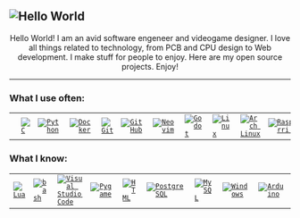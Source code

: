 ![Hello World](https://readme-typing-svg.demolab.com/?lines=print(%22Hello+World!%22);Console.WriteLine(%22Hello+World!%22);printf(%22Hello+World!%22);%20std::cout+%22Hello+World!%22;console.log(%22Hello+World!%22);echo+%22Hello+World!%22;print+%22Hello+World!%22;println!(%22Hello+World!%22);DISPLAY+%22Hello+World!%22;printIn(%22Hello+World!%22);fmt.Println("Hello+World!");io.println("Hello+World!");System.print("Hello+World!");echo("Hello+World!");fmt.printf("Hello+World!"))
---
<div align="center">Hello World! I am an avid software engeneer and videogame designer. I love all things related to technology, from PCB and CPU design to Web development. I make stuff for people to enjoy. Here are my open source projects. Enjoy!</div>

---
### What I use often:
<div align="center">
	<table>
		<tr>
			<td><a href="https://raylib.com"><code><img width="50" src="https://github.com/raysan5/raysan5/raw/main/images/logo_raylib.png" alt="Raylib" title="Raylib"/></code></a></td>
			<td><a href="https://en.wikipedia.org/wiki/C_(programming_language)"><code><img width="50" src="https://user-images.githubusercontent.com/25181517/192106070-46255bcf-65e6-4c6b-a296-bf8d0d8fb2a7.png" alt="C" title="C"/></code></a></td>
			<td><a href="https://python.org"><code><img width="50" src="https://user-images.githubusercontent.com/25181517/183423507-c056a6f9-1ba8-4312-a350-19bcbc5a8697.png" alt="Python" title="Python"/></code></a></td>
			<td><a href="https://docker.com"><code><img width="50" src="https://user-images.githubusercontent.com/25181517/117207330-263ba280-adf4-11eb-9b97-0ac5b40bc3be.png" alt="Docker" title="Docker"/></code></a></td>
			<td><a href="https://github.com/git/git"><code><img width="50" src="https://user-images.githubusercontent.com/25181517/192108372-f71d70ac-7ae6-4c0d-8395-51d8870c2ef0.png" alt="Git" title="Git"/></code></a></td>
			<td><a href="https://github.com"><code><img width="50" src="https://user-images.githubusercontent.com/25181517/192108374-8da61ba1-99ec-41d7-80b8-fb2f7c0a4948.png" alt="GitHub" title="GitHub"/></code></a></td>
			<td><a href="https://neovim.io"><code><img width="50" src="https://github-production-user-asset-6210df.s3.amazonaws.com/136815194/258326081-b113a23c-5c04-45aa-819c-bd04e8ac2a37.png" alt="Neovim" title="Neovim"/></code></a></td>
			<td><a href="https://godotengine.org"><code><img width="50" src="https://user-images.githubusercontent.com/25181517/193427942-3abc320a-1c9e-4316-bac0-cb8b280b669f.png" alt="Godot" title="Godot"/></code></a></td>
			<td><a href="https://github.com/torvalds/linux"><code><img width="50" src="https://github.com/marwin1991/profile-technology-icons/assets/76662862/2481dc48-be6b-4ebb-9e8c-3b957efe69fa" alt="Linux" title="Linux"/></code></a></td>
			<td><a href="https://archlinux.org"><code><img width="50" src="https://user-images.githubusercontent.com/25181517/186884156-e63da389-f3e1-4dca-a6c1-d76e886ba22a.png" alt="Arch Linux" title="Arch Linux"/></code></a></td>
			<td><a href="https://raspberrypi.com"><code><img width="50" src="https://github.com/user-attachments/assets/63d6cb39-63c6-44fc-bbb1-2adcb8458a32" alt="Raspberri Pi" title="Raspberri Pi"/></code></a></td>
		</tr>
	</table>
</div>

### What I know:
<div align="center">
	<table>
		<tr>
			<td><a href="https://lua.org"><code><img width="50" src="https://github.com/Ramonmelod/profile-technology-icons/assets/139141993/89970707-fd3d-46e9-897e-7e51ba07ba4c" alt="Lua" title="Lua"/></code></a></td>
			<td><a href="https://www.gnu.org/software/bash/"><code><img width="50" src="https://user-images.githubusercontent.com/25181517/192158606-7c2ef6bd-6e04-47cf-b5bc-da2797cb5bda.png" alt="bash" title="bash"/></code></a></td>
			<td><a href="https://vscodium.com"><code><img width="50" src="https://user-images.githubusercontent.com/25181517/192108891-d86b6220-e232-423a-bf5f-90903e6887c3.png" alt="Visual Studio Code" title="Visual Studio Code"/></code></a></td>
			<td><a href="https://pygame-zero.readthedocs.io/"><code><img width="50" src="https://github.com/marwin1991/profile-technology-icons/assets/76012086/cbaed680-d3a4-4693-9de6-23cdf5345928" alt="Pygame" title="Pygame"/></code></a></td>
			<td><a href="https://en.wikipedia.org/wiki/HTML"><code><img width="50" src="https://user-images.githubusercontent.com/25181517/192158954-f88b5814-d510-4564-b285-dff7d6400dad.png" alt="HTML" title="HTML"/></code></a></td>
			<td><a href="https://www.postgresql.org/"><code><img width="50" src="https://user-images.githubusercontent.com/25181517/117208740-bfb78400-adf5-11eb-97bb-09072b6bedfc.png" alt="PostgreSQL" title="PostgreSQL"/></code></a></td>
			<td><a href="https://www.mysql.com/"><code><img width="50" src="https://user-images.githubusercontent.com/25181517/183896128-ec99105a-ec1a-4d85-b08b-1aa1620b2046.png" alt="MySQL" title="MySQL"/></code></a></td>
			<td><a href="https://www.microsoft.com/en-gb/windows"><code><img width="50" src="https://user-images.githubusercontent.com/25181517/186884150-05e9ff6d-340e-4802-9533-2c3f02363ee3.png" alt="Windows" title="Windows"/></code></a></td>
			<td><a href="https://arduino.cc"><code><img width="50" src="https://github.com/marwin1991/profile-technology-icons/assets/136815194/a57a85ba-e2dd-4036-85b6-7e1532391627" alt="Arduino" title="Arduino"/></code></a></td>
		</tr>
	</table>
</div>
